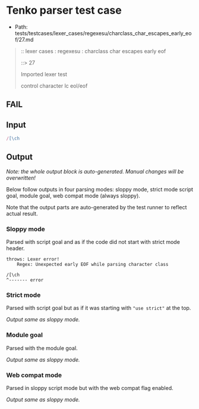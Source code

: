 # Tenko parser test case

- Path: tests/testcases/lexer_cases/regexesu/charclass_char_escapes_early_eof/27.md

> :: lexer cases : regexesu : charclass char escapes early eof
>
> ::> 27
>
> Imported lexer test
>
> control character lc eol/eof

## FAIL

## Input

`````js
/[\ch
`````

## Output

_Note: the whole output block is auto-generated. Manual changes will be overwritten!_

Below follow outputs in four parsing modes: sloppy mode, strict mode script goal, module goal, web compat mode (always sloppy).

Note that the output parts are auto-generated by the test runner to reflect actual result.

### Sloppy mode

Parsed with script goal and as if the code did not start with strict mode header.

`````
throws: Lexer error!
    Regex: Unexpected early EOF while parsing character class

/[\ch
^------- error
`````

### Strict mode

Parsed with script goal but as if it was starting with `"use strict"` at the top.

_Output same as sloppy mode._

### Module goal

Parsed with the module goal.

_Output same as sloppy mode._

### Web compat mode

Parsed in sloppy script mode but with the web compat flag enabled.

_Output same as sloppy mode._
